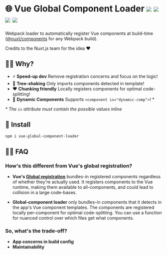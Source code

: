 <h1>
	🌐 Vue Global Component Loader
	<a href="https://npm.im/vue-global-component-loader"><img src="https://badgen.net/npm/v/vue-global-component-loader"></a>
	<a href="https://npm.im/vue-global-component-loader"><img src="https://badgen.net/npm/dm/vue-global-component-loader"></a>
	<a href="https://packagephobia.now.sh/result?p=vue-global-component-loader"><img src="https://packagephobia.now.sh/badge?p=vue-global-component-loader"></a>
	<a href="https://bundlephobia.com/result?p=vue-global-component-loader"><img src="https://badgen.net/bundlephobia/minzip/vue-global-component-loader"></a>
</h1>

Webpack loader to automatically register Vue components at build-time ([@nuxt/components](https://github.com/nuxt/components) for any Webpack build).

Credits to the Nuxt.js team for the idea ❤️

## 🙋‍♀️ Why?
- ⚡️ **Speed-up dev** Remove registration concerns and focus on the logic!
- 🌳 **Tree-shaking** Only imports components detected in template!
- ❤️ **Chunking friendly** Locally registers components for optimal code-splitting!
- 💠 **Dynamic Components** Supports `<component is="dynamic-comp">`! *

_* The `is` attribute must contain the possible values inline_

## :rocket: Install
```sh
npm i vue-global-component-loader
```


## 💁‍♂️ FAQ
### How's this different from Vue's global registration?
- **Vue's [Global registration](https://vuejs.org/v2/guide/components-registration.html#Global-Registration)** bundles-in registered components regardless of whether they're actually used. It registers components to the Vue runtime, making them available to all-components, and could lead to collision in a large code-bases.

- **Global-component loader** only bundles-in components that it detects in the app's Vue component templates. The components are registered locally per-component for optimal code-splitting. You can use a function for nuanced control over which files get what components.

### So, what's the trade-off?
- **App concerns in build config**
- **Maintainability**
